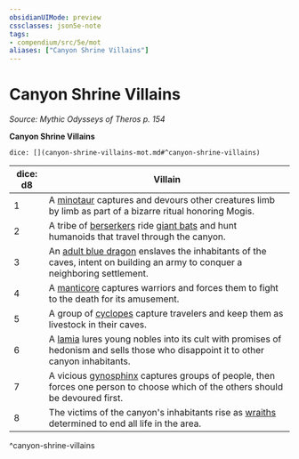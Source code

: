 ```yaml
---
obsidianUIMode: preview
cssclasses: json5e-note
tags:
- compendium/src/5e/mot
aliases: ["Canyon Shrine Villains"]
---
```

# Canyon Shrine Villains
*Source: Mythic Odysseys of Theros p. 154* 

**Canyon Shrine Villains**

`dice: [](canyon-shrine-villains-mot.md#^canyon-shrine-villains)`

| dice: d8 | Villain |
|----------|---------|
| 1 | A [minotaur](/3-Mechanics/CLI/bestiary/monstrosity/minotaur.md) captures and devours other creatures limb by limb as part of a bizarre ritual honoring Mogis. |
| 2 | A tribe of [berserkers](/3-Mechanics/CLI/bestiary/humanoid/berserker.md) ride [giant bats](/3-Mechanics/CLI/bestiary/beast/giant-bat.md) and hunt humanoids that travel through the canyon. |
| 3 | An [adult blue dragon](/3-Mechanics/CLI/bestiary/dragon/adult-blue-dragon.md) enslaves the inhabitants of the caves, intent on building an army to conquer a neighboring settlement. |
| 4 | A [manticore](/3-Mechanics/CLI/bestiary/monstrosity/manticore.md) captures warriors and forces them to fight to the death for its amusement. |
| 5 | A group of [cyclopes](/3-Mechanics/CLI/bestiary/giant/cyclops.md) capture travelers and keep them as livestock in their caves. |
| 6 | A [lamia](/3-Mechanics/CLI/bestiary/monstrosity/lamia.md) lures young nobles into its cult with promises of hedonism and sells those who disappoint it to other canyon inhabitants. |
| 7 | A vicious [gynosphinx](/3-Mechanics/CLI/bestiary/monstrosity/gynosphinx.md) captures groups of people, then forces one person to choose which of the others should be devoured first. |
| 8 | The victims of the canyon's inhabitants rise as [wraiths](/3-Mechanics/CLI/bestiary/undead/wraith.md) determined to end all life in the area. |
^canyon-shrine-villains